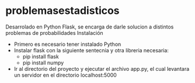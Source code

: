# problemasestadisticos
Desarrolado en Python Flask, se encarga de darle solucion a distintos problemas de probabilidades
Instalación 

- Primero es necesario tener instalado Python
- Instalar flask con la siguiente sentecnia y otra libreria necesaria: 
  - pip install flask
  - pip install numpy
- Ir al directorio del proyecto y ejecutar el archivo app.py, el cual levantara un servidor en el directorio localhost:5000
